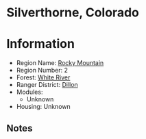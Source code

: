 
Silverthorne, Colorado
======================
  
# Information  
* Region Name: [Rocky Mountain]()  
* Region Number: 2  
* Forest: [White River](http://www.fs.usda.gov/whiteriver)  
* Ranger District: [Dillon]()  
* Modules:  
  - Unknown  
* Housing: Unknown  
  
## Notes


